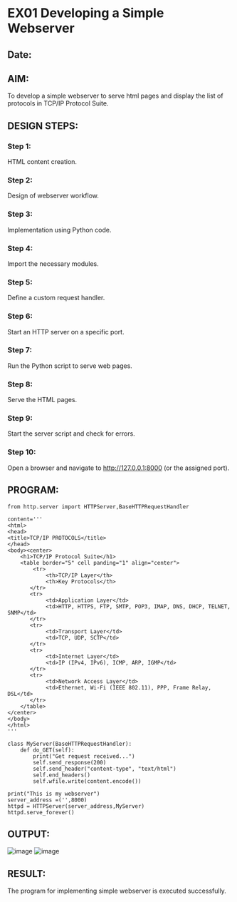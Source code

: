 # EX01 Developing a Simple Webserver
## Date:

## AIM:
To develop a simple webserver to serve html pages and display the list of protocols in TCP/IP Protocol Suite.

## DESIGN STEPS:
### Step 1: 
HTML content creation.

### Step 2:
Design of webserver workflow.

### Step 3:
Implementation using Python code.

### Step 4:
Import the necessary modules.

### Step 5:
Define a custom request handler.

### Step 6:
Start an HTTP server on a specific port.

### Step 7:
Run the Python script to serve web pages.

### Step 8:
Serve the HTML pages.

### Step 9:
Start the server script and check for errors.

### Step 10:
Open a browser and navigate to http://127.0.0.1:8000 (or the assigned port).

## PROGRAM:
```
from http.server import HTTPServer,BaseHTTPRequestHandler

content='''
<html>
<head>
<title>TCP/IP PROTOCOLS</title>
</head>
<body><center>
    <h1>TCP/IP Protocol Suite</h1>
    <table border="5" cell panding="1" align="center">
        <tr>
            <th>TCP/IP Layer</th>
            <th>Key Protocols</th>
       </tr>
       <tr>
            <td>Application Layer</td>
            <td>HTTP, HTTPS, FTP, SMTP, POP3, IMAP, DNS, DHCP, TELNET, SNMP</td>
       </tr>
       <tr>
            <td>Transport Layer</td>
            <td>TCP, UDP, SCTP</td>
       </tr>
       <tr>
            <td>Internet Layer</td>
            <td>IP (IPv4, IPv6), ICMP, ARP, IGMP</td>
       </tr>
       <tr>
            <td>Network Access Layer</td>
            <td>Ethernet, Wi-Fi (IEEE 802.11), PPP, Frame Relay, DSL</td>
       </tr>
    </table>
</center>
</body>
</html>
'''

class MyServer(BaseHTTPRequestHandler):
    def do_GET(self):
        print("Get request received...")
        self.send_response(200) 
        self.send_header("content-type", "text/html")       
        self.end_headers()
        self.wfile.write(content.encode())

print("This is my webserver") 
server_address =('',8000)
httpd = HTTPServer(server_address,MyServer)
httpd.serve_forever()
```

## OUTPUT:
![image](https://github.com/user-attachments/assets/f2d05333-477c-4979-9ae7-a7876c802754)
![image](https://github.com/user-attachments/assets/035bebe0-b09e-4468-8e48-71e146f4cb16)


## RESULT:
The program for implementing simple webserver is executed successfully.
